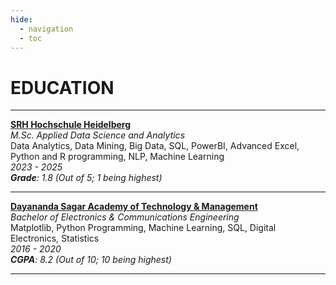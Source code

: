 ```yaml
---
hide:
  - navigation
  - toc
---
```


# EDUCATION

---

[**SRH Hochschule Heidelberg**](https://www.srh-university.de/de/)  
_M.Sc. Applied Data Science and Analytics_
<br>
Data Analytics, Data Mining, Big Data, SQL, PowerBI, Advanced Excel, Python and R programming, NLP, Machine Learning
<br>
_2023 - 2025_
<br>
_**Grade**: 1.8 (Out of 5; 1 being highest)_

---

[**Dayananda Sagar Academy of Technology & Management**](https://dsatm.edu.in/)
<br>
_Bachelor of Electronics & Communications Engineering_
<br>
Matplotlib, Python Programming, Machine Learning, SQL, Digital Electronics, Statistics
<br>
_2016 - 2020_
<br>
_**CGPA**: 8.2 (Out of 10; 10 being highest)_

---

<!-- [ Back to Home](./index.md){ .md-button } -->
